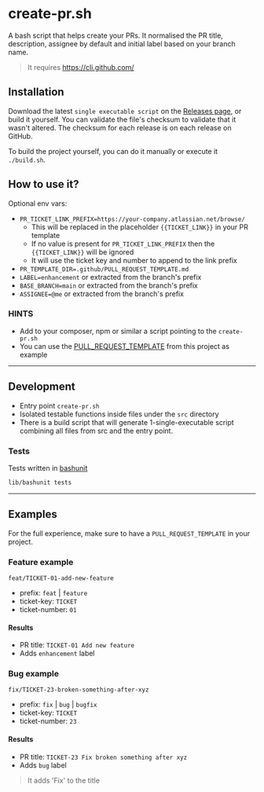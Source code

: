 # create-pr.sh

A bash script that helps create your PRs.
It normalised the PR title, description, assignee by default and initial label based on your branch name.

> It requires https://cli.github.com/

## Installation

Download the latest `single executable script` on the [Releases page](https://github.com/Chemaclass/bash-create-pr/releases), or build it yourself. You can validate the file's checksum to validate that it wasn't altered. The checksum for each release is on each release on GitHub.

To build the project yourself, you can do it manually or execute it `./build.sh`.

## How to use it?

Optional env vars:
- `PR_TICKET_LINK_PREFIX=https://your-company.atlassian.net/browse/`
  - This will be replaced in the placeholder `{{TICKET_LINK}}` in your PR template
  - If no value is present for `PR_TICKET_LINK_PREFIX` then the `{{TICKET_LINK}}` will be ignored
  - It will use the ticket key and number to append to the link prefix
- `PR_TEMPLATE_DIR=.github/PULL_REQUEST_TEMPLATE.md`
- `LABEL=enhancement` or extracted from the branch's prefix
- `BASE_BRANCH=main` or extracted from the branch's prefix
- `ASSIGNEE=@me` or extracted from the branch's prefix

### HINTS

- Add to your composer, npm or similar a script pointing to the `create-pr.sh`
- You can use the [PULL_REQUEST_TEMPLATE](./.github/PULL_REQUEST_TEMPLATE.md) from this project as example

---

## Development

- Entry point `create-pr.sh`
- Isolated testable functions inside files under the `src` directory
- There is a build script that will generate 1-single-executable script combining all files from src and the entry point.

### Tests

Tests written in [bashunit](https://bashunit.typeddevs.com/)

```bash
lib/bashunit tests
```

---

## Examples

For the full experience, make sure to have a `PULL_REQUEST_TEMPLATE` in your project.

### Feature example

```
feat/TICKET-01-add-new-feature
```

- prefix: `feat` | `feature`
- ticket-key: `TICKET`
- ticket-number: `01`

#### Results

- PR title: `TICKET-01 Add new feature`
- Adds `enhancement` label

### Bug example

```
fix/TICKET-23-broken-something-after-xyz
```

- prefix: `fix` | `bug` | `bugfix`
- ticket-key: `TICKET`
- ticket-number: `23`

#### Results

- PR title: `TICKET-23 Fix broken something after xyz`
- Adds `bug` label

> It adds 'Fix' to the title
